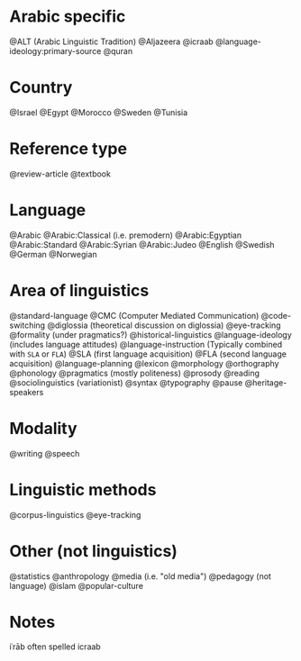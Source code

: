 # Arabic specific
@ALT (Arabic Linguistic Tradition)
@Aljazeera
@icraab
@language-ideology:primary-source
@quran

# Country
@Israel
@Egypt
@Morocco
@Sweden
@Tunisia

# Reference type

@review-article
@textbook

# Language
@Arabic
@Arabic:Classical (i.e. premodern)
@Arabic:Egyptian
@Arabic:Standard
@Arabic:Syrian
@Arabic:Judeo
@English
@Swedish
@German
@Norwegian

# Area of linguistics

@standard-language
@CMC (Computer Mediated Communication)
@code-switching
@diglossia (theoretical discussion on diglossia)
@eye-tracking
@formality (under pragmatics?)
@historical-linguistics
@language-ideology (includes language attitudes)
@language-instruction (Typically combined with `SLA` or `FLA`)
@SLA (first language acquisition) 
@FLA (second language acquisition)
@language-planning
@lexicon
@morphology
@orthography
@phonology
@pragmatics (mostly politeness)
@prosody
@reading
@sociolinguistics (variationist)
@syntax
@typography
@pause
@heritage-speakers

# Modality
@writing
@speech

# Linguistic methods
@corpus-linguistics
@eye-tracking

# Other (not linguistics)
@statistics
@anthropology
@media (i.e. "old media")
@pedagogy (not language)
@islam
@popular-culture

# Notes
iʿrāb often spelled icraab
